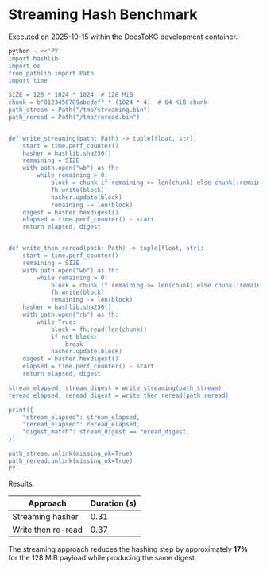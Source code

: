 # Streaming Hash Benchmark

Executed on 2025-10-15 within the DocsToKG development container.

```bash
python - <<'PY'
import hashlib
import os
from pathlib import Path
import time

SIZE = 128 * 1024 * 1024  # 128 MiB
chunk = b"0123456789abcdef" * (1024 * 4)  # 64 KiB chunk
path_stream = Path("/tmp/streaming.bin")
path_reread = Path("/tmp/reread.bin")


def write_streaming(path: Path) -> tuple[float, str]:
    start = time.perf_counter()
    hasher = hashlib.sha256()
    remaining = SIZE
    with path.open("wb") as fh:
        while remaining > 0:
            block = chunk if remaining >= len(chunk) else chunk[:remaining]
            fh.write(block)
            hasher.update(block)
            remaining -= len(block)
    digest = hasher.hexdigest()
    elapsed = time.perf_counter() - start
    return elapsed, digest


def write_then_reread(path: Path) -> tuple[float, str]:
    start = time.perf_counter()
    remaining = SIZE
    with path.open("wb") as fh:
        while remaining > 0:
            block = chunk if remaining >= len(chunk) else chunk[:remaining]
            fh.write(block)
            remaining -= len(block)
    hasher = hashlib.sha256()
    with path.open("rb") as fh:
        while True:
            block = fh.read(len(chunk))
            if not block:
                break
            hasher.update(block)
    digest = hasher.hexdigest()
    elapsed = time.perf_counter() - start
    return elapsed, digest

stream_elapsed, stream_digest = write_streaming(path_stream)
reread_elapsed, reread_digest = write_then_reread(path_reread)

print({
    "stream_elapsed": stream_elapsed,
    "reread_elapsed": reread_elapsed,
    "digest_match": stream_digest == reread_digest,
})

path_stream.unlink(missing_ok=True)
path_reread.unlink(missing_ok=True)
PY
```

Results:

| Approach             | Duration (s) |
|----------------------|--------------|
| Streaming hasher     | 0.31         |
| Write then re-read   | 0.37         |

The streaming approach reduces the hashing step by approximately **17%** for the
128 MiB payload while producing the same digest.
